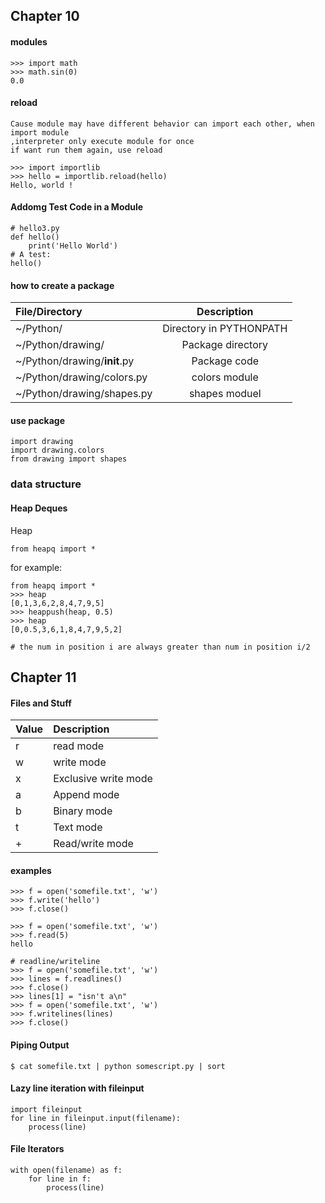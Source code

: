 ## Chapter 10

#### modules
```
>>> import math
>>> math.sin(0)
0.0
```
#### reload
```
Cause module may have different behavior can import each other, when import module
,interpreter only execute module for once
if want run them again, use reload
```
```
>>> import importlib
>>> hello = importlib.reload(hello)
Hello, world !
```

#### Addomg Test Code in a Module
```
# hello3.py
def hello()
    print('Hello World')
# A test:
hello()
```

#### how to create a package
File/Directory|Description
:---|:--:
~/Python/ | Directory in PYTHONPATH
~/Python/drawing/ | Package directory
~/Python/drawing/__init__.py | Package code
~/Python/drawing/colors.py | colors module
~/Python/drawing/shapes.py | shapes moduel

#### use package
```
import drawing
import drawing.colors
from drawing import shapes
```

### data structure
#### Heap Deques
Heap
```
from heapq import *
```
for example:
```
from heapq import *
>>> heap
[0,1,3,6,2,8,4,7,9,5]
>>> heappush(heap, 0.5)
>>> heap
[0,0.5,3,6,1,8,4,7,9,5,2]

# the num in position i are always greater than num in position i/2
```

## Chapter 11
####  Files and Stuff
Value | Description
:---|:---
r | read mode
w | write mode
x | Exclusive write mode
a | Append mode
b | Binary mode
t | Text mode
+ | Read/write mode

#### examples
```
>>> f = open('somefile.txt', 'w')
>>> f.write('hello')
>>> f.close()

>>> f = open('somefile.txt', 'w')
>>> f.read(5)
hello

# readline/writeline
>>> f = open('somefile.txt', 'w')
>>> lines = f.readlines()
>>> f.close()
>>> lines[1] = "isn't a\n"
>>> f = open('somefile.txt', 'w')
>>> f.writelines(lines)
>>> f.close()
```



#### Piping Output
```
$ cat somefile.txt | python somescript.py | sort
```

#### Lazy line iteration with fileinput
```
import fileinput
for line in fileinput.input(filename):
    process(line)
```

#### File Iterators
```
with open(filename) as f:
    for line in f:
        process(line)
```

